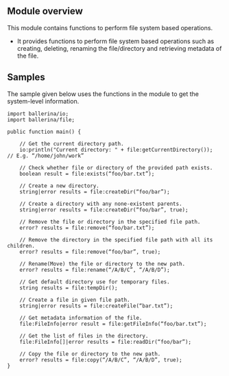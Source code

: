 ## Module overview

This module contains functions to perform file system based operations.

* It provides functions to perform file system based operations such as creating, deleting, renaming the
file/directory and retrieving metadata of the file.

## Samples

The sample given below uses the functions in the module to get the system-level information.

```ballerina
import ballerina/io;
import ballerina/file;

public function main() {
 
    // Get the current directory path.
    io:println("Current directory: " + file:getCurrentDirectory());  // E.g. “/home/john/work”
    
    // Check whether file or directory of the provided path exists.
    boolean result = file:exists(“foo/bar.txt”);
    
    // Create a new directory.
    string|error results = file:createDir(“foo/bar”);
    
    // Create a directory with any none-existent parents.
    string|error results = file:createDir(“foo/bar”, true);
    
    // Remove the file or directory in the specified file path.
    error? results = file:remove(“foo/bar.txt”);

    // Remove the directory in the specified file path with all its children.
    error? results = file:remove(“foo/bar”, true);
    
    // Rename(Move) the file or directory to the new path.
    error? results = file:rename(“/A/B/C”, “/A/B/D”);
    
    // Get default directory use for temporary files.
    string results = file:tempDir();
    
    // Create a file in given file path.
    string|error results = file:createFile(“bar.txt”);
    
    // Get metadata information of the file.
    file:FileInfo|error result = file:getFileInfo(“foo/bar.txt”);
    
    // Get the list of files in the directory.
    file:FileInfo[]|error results = file:readDir(“foo/bar”);
    
    // Copy the file or directory to the new path.
    error? results = file:copy(“/A/B/C”, “/A/B/D”, true);
}
```
